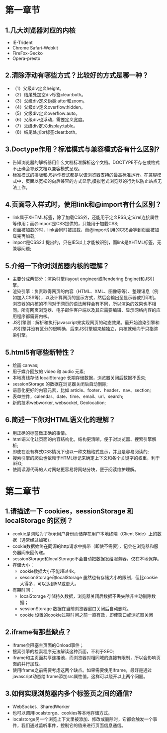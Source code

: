 # 第一章节
## 1.几大浏览器对应的内核
* IE-Trident
* Chrome Safari-Webkit
* FireFox-Gecko
* Opera-presto
## 2.清除浮动有哪些方式？比较好的方式是哪一种？
* （1）父级div定义height。
* （2）结尾处加空div标签clear:both。
* （3）父级div定义伪类:after和zoom。
* （4）父级div定义overflow:hidden。
* （5）父级div定义overflow:auto。
* （6）父级div也浮动，需要定义宽度。
* （7）父级div定义display:table。
* （8）结尾处加br标签clear:both。
## 3.Doctype作用？标准模式与兼容模式各有什么区别?
* <!DOCTYPE>告知浏览器的解析器用什么文档标准解析这个文档。DOCTYPE不存在或格式不正确会导致文档以兼容模式呈现。
* 标准模式的排版和JS运作模式都是以该浏览器支持的最高标准运行。在兼容模式中，页面以宽松的向后兼容的方式显示,模拟老式浏览器的行为以防止站点无法工作。
## 4.页面导入样式时，使用link和@import有什么区别？
* link属于XHTML标签，除了加载CSS外，还能用于定义RSS,定义rel连接属性等作用；而@import是CSS提供的，只能用于加载CSS;
* 页面被加载的时，link会同时被加载，而@import引用的CSS会等到页面被加载完再加载;
* import是CSS2.1 提出的，只在IE5以上才能被识别，而link是XHTML标签，无兼容问题;
## 5.介绍一下你对浏览器内核的理解？
* 主要分成两部分：渲染引擎(layout engineer或Rendering Engine)和JS引擎。
* 渲染引擎：负责取得网页的内容（HTML、XML、图像等等）、整理讯息（例如加入CSS等），以及计算网页的显示方式，然后会输出至显示器或打印机。浏览器的内核的不同对于网页的语法解释会有不同，所以渲染的效果也不相同。所有网页浏览器、电子邮件客户端以及其它需要编辑、显示网络内容的应用程序都需要内核。
* JS引擎则：解析和执行javascript来实现网页的动态效果。最开始渲染引擎和JS引擎并没有区分的很明确，后来JS引擎越来越独立，内核就倾向于只指渲染引擎。
## 5.html5有哪些新特性？
* 绘画 canvas;
* 用于媒介回放的 video 和 audio 元素;
* 本地离线存储 localStorage 长期存储数据，浏览器关闭后数据不丢失;
* sessionStorage 的数据在浏览器关闭后自动删除;
* 语意化更好的内容元素，比如 article、footer、header、nav、section;
* 表单控件，calendar、date、time、email、url、search;
* 新的技术webworker, websocket, Geolocation;
## 6.简述一下你对HTML语义化的理解？
* 用正确的标签做正确的事情。
* html语义化让页面的内容结构化，结构更清晰，便于对浏览器、搜索引擎解析;
* 即使在没有样式CSS情况下也以一种文档格式显示，并且是容易阅读的;
* 搜索引擎的爬虫也依赖于HTML标记来确定上下文和各个关键字的权重，利于SEO;
* 使阅读源代码的人对网站更容易将网站分块，便于阅读维护理解。




# 第二章节

## 1.请描述一下 cookies，sessionStorage 和 localStorage 的区别？
* cookie是网站为了标示用户身份而储存在用户本地终端（Client Side）上的数据（通常经过加密）。
* cookie数据始终在同源的http请求中携带（即使不需要），记会在浏览器和服务器间来回传递。
* sessionStorage和localStorage不会自动把数据发给服务器，仅在本地保存。
* 存储大小：
	* cookie数据大小不能超过4k。
	* sessionStorage和localStorage 虽然也有存储大小的限制，但比cookie大得多，可以达到5M或更大。
* 有期时间：
	* localStorage    存储持久数据，浏览器关闭后数据不丢失除非主动删除数据；
	* sessionStorage  数据在当前浏览器窗口关闭后自动删除。
	* cookie          设置的cookie过期时间之前一直有效，即使窗口或浏览器关闭

## 2.iframe有那些缺点？
* iframe会阻塞主页面的Onload事件；
* 搜索引擎的检索程序无法解读这种页面，不利于SEO;
* iframe和主页面共享连接池，而浏览器对相同域的连接有限制，所以会影响页面的并行加载。
* 使用iframe之前需要考虑这两个缺点。如果需要使用iframe，最好是通过javascript动态给iframe添加src属性值，这样可以绕开以上两个问题。

## 3.如何实现浏览器内多个标签页之间的通信?
* WebSocket、SharedWorker
* 也可以调用localstorge、cookies等本地存储方式。
* localstorge另一个浏览上下文里被添加、修改或删除时，它都会触发一个事件，我们通过监听事件，控制它的值来进行页面信息通信。

